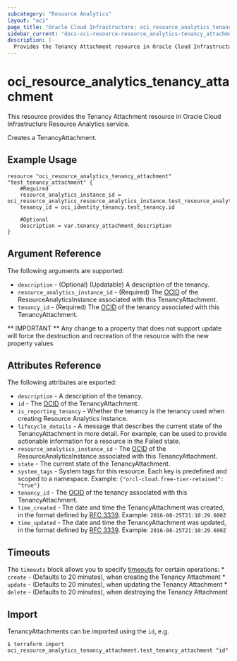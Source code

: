 ```yaml
---
subcategory: "Resource Analytics"
layout: "oci"
page_title: "Oracle Cloud Infrastructure: oci_resource_analytics_tenancy_attachment"
sidebar_current: "docs-oci-resource-resource_analytics-tenancy_attachment"
description: |-
  Provides the Tenancy Attachment resource in Oracle Cloud Infrastructure Resource Analytics service
---
```


# oci_resource_analytics_tenancy_attachment
This resource provides the Tenancy Attachment resource in Oracle Cloud Infrastructure Resource Analytics service.

Creates a TenancyAttachment.


## Example Usage

```hcl
resource "oci_resource_analytics_tenancy_attachment" "test_tenancy_attachment" {
	#Required
	resource_analytics_instance_id = oci_resource_analytics_resource_analytics_instance.test_resource_analytics_instance.id
	tenancy_id = oci_identity_tenancy.test_tenancy.id

	#Optional
	description = var.tenancy_attachment_description
}
```

## Argument Reference

The following arguments are supported:

* `description` - (Optional) (Updatable) A description of the tenancy.
* `resource_analytics_instance_id` - (Required) The [OCID](https://docs.cloud.oracle.com/iaas/Content/General/Concepts/identifiers.htm) of the ResourceAnalyticsInstance associated with this TenancyAttachment.
* `tenancy_id` - (Required) The [OCID](https://docs.cloud.oracle.com/iaas/Content/General/Concepts/identifiers.htm) of the tenancy associated with this TenancyAttachment.


** IMPORTANT **
Any change to a property that does not support update will force the destruction and recreation of the resource with the new property values

## Attributes Reference

The following attributes are exported:

* `description` - A description of the tenancy.
* `id` - The [OCID](https://docs.cloud.oracle.com/iaas/Content/General/Concepts/identifiers.htm) of the TenancyAttachment.
* `is_reporting_tenancy` - Whether the tenancy is the tenancy used when creating Resource Analytics Instance.
* `lifecycle_details` - A message that describes the current state of the TenancyAttachment in more detail. For example, can be used to provide actionable information for a resource in the Failed state. 
* `resource_analytics_instance_id` - The [OCID](https://docs.cloud.oracle.com/iaas/Content/General/Concepts/identifiers.htm) of the ResourceAnalyticsInstance associated with this TenancyAttachment.
* `state` - The current state of the TenancyAttachment.
* `system_tags` - System tags for this resource. Each key is predefined and scoped to a namespace.  Example: `{"orcl-cloud.free-tier-retained": "true"}` 
* `tenancy_id` - The [OCID](https://docs.cloud.oracle.com/iaas/Content/General/Concepts/identifiers.htm) of the tenancy associated with this TenancyAttachment.
* `time_created` - The date and time the TenancyAttachment was created, in the format defined by [RFC 3339](https://tools.ietf.org/html/rfc3339).  Example: `2016-08-25T21:10:29.600Z` 
* `time_updated` - The date and time the TenancyAttachment was updated, in the format defined by [RFC 3339](https://tools.ietf.org/html/rfc3339).  Example: `2016-08-25T21:10:29.600Z` 

## Timeouts

The `timeouts` block allows you to specify [timeouts](https://registry.terraform.io/providers/oracle/oci/latest/docs/guides/changing_timeouts) for certain operations:
	* `create` - (Defaults to 20 minutes), when creating the Tenancy Attachment
	* `update` - (Defaults to 20 minutes), when updating the Tenancy Attachment
	* `delete` - (Defaults to 20 minutes), when destroying the Tenancy Attachment


## Import

TenancyAttachments can be imported using the `id`, e.g.

```
$ terraform import oci_resource_analytics_tenancy_attachment.test_tenancy_attachment "id"
```

